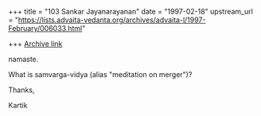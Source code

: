 +++
title = "103 Sankar Jayanarayanan"
date = "1997-02-18"
upstream_url = "https://lists.advaita-vedanta.org/archives/advaita-l/1997-February/006033.html"

+++
[Archive link](https://lists.advaita-vedanta.org/archives/advaita-l/1997-February/006033.html)

namaste.

What is samvarga-vidya (alias "meditation on merger")?

Thanks,

Kartik

